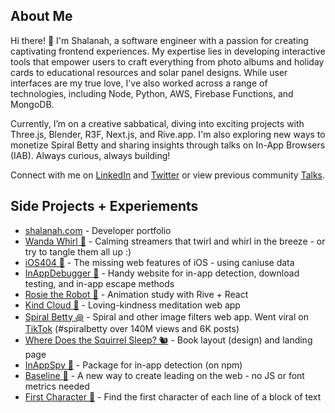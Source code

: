 <!-- ![](https://github.com/shalanah/shalanah/blob/master/shalanah.png?raw=true) -->

<!-- I create intuitive, interactive, and joyful interfaces. In the past, -->

## About Me

Hi there! 👋 I'm Shalanah, a software engineer with a passion for creating captivating frontend experiences. My expertise lies in developing interactive tools that empower users to craft everything from photo albums and holiday cards to educational resources and solar panel designs. While user interfaces are my true love, I've also worked across a range of technologies, including Node, Python, AWS, Firebase Functions, and MongoDB.

Currently, I’m on a creative sabbatical, diving into exciting projects with Three.js, Blender, R3F, Next.js, and Rive.app. I'm also exploring new ways to monetize Spiral Betty and sharing insights through talks on In-App Browsers (IAB). Always curious, always building!

Connect with me on <a target="_blank" href="https://linkedin.com/in/shalanah">LinkedIn</a> and <a target="_blank" href="https://twitter.com/shalanahfaith">Twitter</a> or view previous community <a href="https://github.com/shalanah/talks">Talks</a>. 
 
## Side Projects + Experiements

- <a href="https://shalanah.com">shalanah.com</a> - Developer portfolio 
- <a href="https://wandawhirl.com">Wanda Whirl 🎊</a> - Calming streamers that twirl and whirl in the breeze - or try to tangle them all up :)
- <a href="https://ios404.com">iOS404 🧃</a> - The missing web features of iOS - using caniuse data
- <a href="https://github.com/shalanah/inapp-debugger">InAppDebugger 🐞</a> - Handy website for in-app detection, download testing, and in-app escape methods
- [Rosie the Robot 🤖](https://rosie-rive.netlify.app/) - Animation study with Rive + React
- <a href="https://kindcloud.app">Kind Cloud 🌈</a> - Loving-kindness meditation web app
- <a href="https://spiralbetty.com">Spiral Betty ꩜</a> -
Spiral and other image filters web app. Went viral on <a href="https://tiktok.com/tag/spiralbetty">TikTok</a> (#spiralbetty over 140M views and 6K posts)
- <a href="https://wheredoesthesquirrelsleep.com">Where Does the Squirrel Sleep? 🐿️</a> - Book layout (design) and landing page
- <a href="https://github.com/shalanah/inapp-spy">InAppSpy 🔎</a> - Package for in-app detection (on npm)
- <a href="https://github.com/shalanah/baseline">Baseline 📏</a> - A new way to create leading on the web - no JS or font metrics needed
- [First Character 📝](https://github.com/shalanah/block-wrap-breaks) - Find the first character of each line of a block of text

<!--
## 💻 Code Challenges

- [Wordle Clone (Birdle)](https://github.com/shalanah/birdle)
- [BabylonJS](https://github.com/shalanah/babylonjs-try)
- [Company Team Page](https://github.com/shalanah/design-engineer-exercise)
- [Events calendar](https://github.com/shalanah/mia-events)
- [Slingshot](https://github.com/shalanah/slingshot)
-->

<!--
**shalanah/shalanah** is a ✨ _special_ ✨ repository because its `README.md` (this file) appears on your GitHub profile.

Here are some ideas to get you started:

- 🔭 I’m currently working on ...
- 🌱 I’m currently learning ...
- 👯 I’m looking to collaborate on ...
- 🤔 I’m looking for help with ...
- 💬 Ask me about ...
- 📫 How to reach me: ...
- 😄 Pronouns: ...
- ⚡ Fun fact: ...
-->
